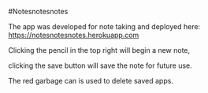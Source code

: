 #Notesnotesnotes 

The app was developed for note taking and deployed here: https://notesnotesnotes.herokuapp.com

Clicking the pencil in the top right will begin a new note, 

clicking the save button will save the note for future use.

The red garbage can is used to delete saved apps.
